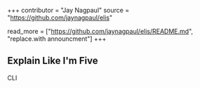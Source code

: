 +++
contributor = "Jay Nagpaul"
source = "https://github.com/jaynagpaul/elis"

read_more = ["https://github.com/jaynagpaul/elis/README.md", "replace.with announcment"]
+++

## Explain Like I'm Five

CLI
